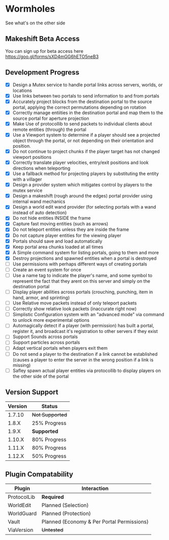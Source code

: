 # Wormholes
See what's on the other side

## Makeshift Beta Access
You can sign up for beta access here https://goo.gl/forms/sXD4mGG6hETO5neB3

## Development Progress
- [x] Design a Mutex service to handle portal links across servers, worlds, or locations
- [x] Use links between two portals to send information to and from portals
- [x] Accurately project blocks from the destination portal to the source portal, applying the correct permutations depending on rotation
- [x] Correctly manage entiities in the destination portal and map them to the source portal for aperture projection
- [x] Make Use of protocollib to send packets to individual clients about remote entities (through) the portal
- [x] Use a Viewport system to determine if a player should see a projected object through the portal, or not depending on their orientation and position.
- [x] Do not continue to project chunks if the player target has not changed viewport positions
- [x] Correctly translate player velocities, entry/exit positions and look directions when teleporting
- [x] Use a fallback method for projecting players by substituting the entity with a villager
- [x] Design a provider system which mitigates control by players to the mutex service
- [x] Design a makeshift (rough around the edges) portal provider using internal wand mechanics
- [x] Design a world edit wand provider (for selecting portals with a wand instead of auto detection)
- [x] Do not hide entities INSIDE the frame
- [x] Capture fast moving entities (such as arrows)
- [x] Do not teleport entities unless they are inside the frame
- [x] Do not capture player entities for the viewing player
- [x] Portals should save and load automatically
- [x] Keep portal area chunks loaded at all times
- [x] A Simple command system for listing portals, going to them and more
- [x] Destroy projections and spawned entities when a portal is destroyed
- [ ] Use permissions with perhaps different ways of creating portals
- [ ] Create an event system for once
- [ ] Use a name tag to indicate the player's name, and some symbol to represent the fact that they arent on this server and simply on the destination portal
- [ ] Display player abilities across portals (crouching, punching, item in hand, armor, and sprinting)
- [ ] Use Relative move packets instead of only teleport packets
- [ ] Correctly show relative look packets (inaccurate right now)
- [ ] Simplistic Configuration system with an "advanced mode" via command to unlock more experimental options
- [ ] Automagically detect if a player (with permission) has built a portal, register it, and broadcast it's registration to other servers if they exist
- [ ] Support Sounds across portals
- [ ] Support particles across portals
- [ ] Adapt vertical portals when players exit them
- [ ] Do not send a player to the destination if a link cannot be established (causes a player to enter the server in the wrong position if a link is missing)
- [ ] Safley spawn actual player entities via protocollib to display players on the other side of the portal

## Version Support
| Version | Status    |
|---------|-----------|
| 1.7.10  | ~~Not Supported~~   |
| 1.8.X   | 25% Progress   |
| 1.9.X   | **Supported** |
| 1.10.X  | 80% Progress   |
| 1.11.X  | 80% Progress   |
| 1.12.X  | 50% Progress   |

## Plugin Compatability
| Plugin      | Interaction                                |
|-------------|--------------------------------------------|
| ProtocolLib | **Required**                                   |
| WorldEdit   | Planned (Selection)                        |
| WorldGuard  | Planned (Protection)                       |
| Vault       | Planned (Economy & Per Portal Permissions) |
| ViaVersion  | ~~Untested~~                                   |
